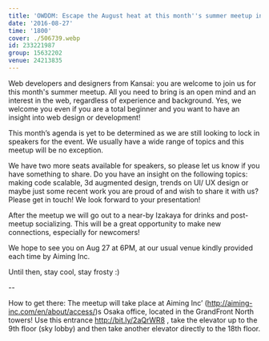 ```yaml
---
title: 'OWDDM: Escape the August heat at this month''s summer meetup in Osaka'
date: '2016-08-27'
time: '1800'
cover: ./506739.webp
id: 233221987
group: 15632202
venue: 24213835
---
```


Web developers and designers from Kansai: you are welcome to join us for this month's summer meetup. All you need to bring is an open mind and an interest in the web, regardless of experience and background. Yes, we welcome you even if you are a total beginner and you want to have an insight into web design or development!

This month’s agenda is yet to be determined as we are still looking to lock in speakers for the event. We usually have a wide range of topics and this meetup will be no exception.

We have two more seats available for speakers, so please let us know if you have something to share. Do you have an insight on the following topics: making code scalable, 3d augmented design, trends on UI/ UX design or maybe just some recent work you are proud of and wish to share it with us? Please get in touch! We look forward to your presentation!

After the meetup we will go out to a near-by Izakaya for drinks and post-meetup socializing. This will be a great opportunity to make new connections, especially for newcomers!

We hope to see you on Aug 27 at 6PM, at our usual venue kindly provided each time by Aiming Inc.

Until then, stay cool, stay frosty :)

--

How to get there: The meetup will take place at Aiming Inc’ (http://aiming-inc.com/en/about/access/)s Osaka office, located in the GrandFront North towers! Use this entrance http://bit.ly/2aQrWR8 , take the elevator up to the 9th floor (sky lobby) and then take another elevator directly to the 18th floor.
